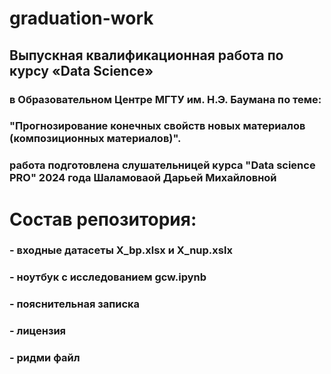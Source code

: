 # graduation-work
## Выпускная квалификационная работа по курсу «Data Science»
### в Образовательном Центре МГТУ им. Н.Э. Баумана по теме:
### "Прогнозирование конечных свойств новых материалов (композиционных материалов)".
### работа подготовлена слушательницей курса "Data science PRO" 2024 года Шаламоваой Дарьей Михайловной


# Состав репозитория:
### - входные датасеты X_bp.xlsx и X_nup.xslx
### - ноутбук с исследованием gcw.ipynb
### - пояснительная записка
### - лицензия
### - ридми файл
